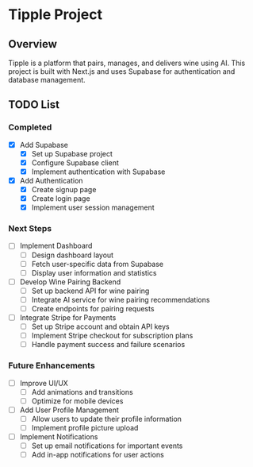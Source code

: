 # Tipple Project

## Overview
Tipple is a platform that pairs, manages, and delivers wine using AI. This project is built with Next.js and uses Supabase for authentication and database management.

## TODO List

### Completed
- [x] Add Supabase
  - [x] Set up Supabase project
  - [x] Configure Supabase client
  - [x] Implement authentication with Supabase
- [x] Add Authentication
  - [x] Create signup page
  - [x] Create login page
  - [x] Implement user session management

### Next Steps
- [ ] Implement Dashboard
  - [ ] Design dashboard layout
  - [ ] Fetch user-specific data from Supabase
  - [ ] Display user information and statistics
- [ ] Develop Wine Pairing Backend
  - [ ] Set up backend API for wine pairing
  - [ ] Integrate AI service for wine pairing recommendations
  - [ ] Create endpoints for pairing requests
- [ ] Integrate Stripe for Payments
  - [ ] Set up Stripe account and obtain API keys
  - [ ] Implement Stripe checkout for subscription plans
  - [ ] Handle payment success and failure scenarios

### Future Enhancements
- [ ] Improve UI/UX
  - [ ] Add animations and transitions
  - [ ] Optimize for mobile devices
- [ ] Add User Profile Management
  - [ ] Allow users to update their profile information
  - [ ] Implement profile picture upload
- [ ] Implement Notifications
  - [ ] Set up email notifications for important events
  - [ ] Add in-app notifications for user actions